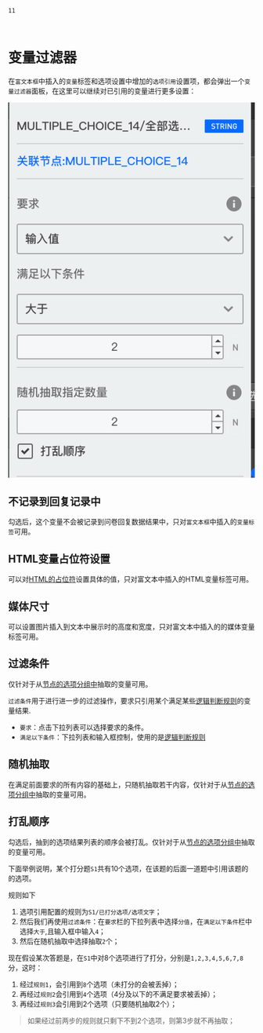 ```index
11
```
```tag

```
```summary
```
# 变量过滤器

在`富文本框`中插入的`变量`标签和选项设置中增加的`选项引用`设置项，都会弹出一个`变量过滤器`面板，在这里可以继续对已引用的变量进行更多设置：

<img src='./assets/11variableFilter/var-filter.png'>

## 不记录到回复记录中
勾选后，这个变量不会被记录到问卷回复数据结果中，只对`富文本框`中插入的`变量标签`可用。

## HTML变量占位符设置
可以对[HTML的占位符](./07htmlVariable.md#HTML占位符)设置具体的值，只对富文本中插入的HTML变量标签可用。

## 媒体尺寸
可以设置图片插入到文本中展示时的高度和宽度，只对富文本中插入的的媒体变量标签可用。

## 过滤条件
仅针对于从[节点的选项分组中](./08implictVariable.md#节点中抽取的常用变量组)抽取的变量可用。

`过滤条件`用于进行进一步的过滤操作，要求只引用某个满足某些[逻辑判断规则](../17advancedFunction/advancedLogicSetting/02logicRule.md)的变量结果.

+ `要求`：点击下拉列表可以选择要求的条件。
+ `满足以下条件`：下拉列表和输入框控制，使用的是[逻辑判断规则](../17advancedFunction/advancedLogicSetting/02logicRule.md)

## 随机抽取
在满足前面要求的所有内容的基础上，只随机抽取若干内容，仅针对于从[节点的选项分组中](./08implictVariable.md#节点中抽取的常用变量组)抽取的变量可用。

## 打乱顺序
勾选后，抽到的选项结果列表的顺序会被打乱。仅针对于从[节点的选项分组中](./08implictVariable.md#节点中抽取的常用变量组)抽取的变量可用。

下面举例说明，某个打分题`S1`共有10个选项，在该题的后面一道题中引用该题的的选项。

规则如下
1. 选项引用配置的规则为`S1/已打分选项/选项文字`；
2. 然后我们再使用`过滤条件`：在`要求`栏的下拉列表中选择`分值`，在`满足以下条件`栏中选择`大于`,且输入框中输入`4`；
3. 然后在随机抽取中选择抽取`2`个；

现在假设某次答题是，在`S1`中对8个选项进行了打分，分别是`1,2,3,4,5,6,7,8`分，这时：
1. 经过`规则1`，会引用到`8`个选项（未打分的会被丢掉）；
2. 再经过`规则2`会引用到`4`个选项（4分及以下的不满足要求被丢掉）；
3. 再经过`规则3`会引用到2个选项（只要随机抽取2个）；
> 如果经过前两步的规则就只剩下不到2个选项，则第3步就不再抽取；

